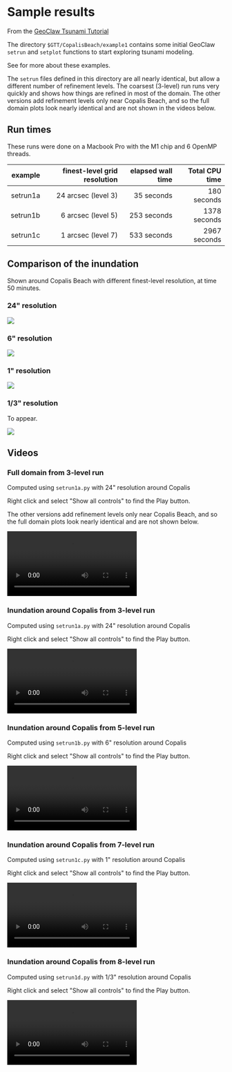 # Sample results

From the
[GeoClaw Tsunami Tutorial](https://rjleveque.github.io/geoclaw_tsunami_tutorial)

The directory `$GTT/CopalisBeach/example1`
contains some initial GeoClaw `setrun` and `setplot` functions to start
exploring tsunami modeling.

See [](README) for more about these examples.

The `setrun` files defined in this directory are all nearly identical, but
allow a different number of refinement levels.  The coarsest (3-level) run
runs very quickly and shows how things are refined in most of the domain.
The other versions add refinement levels only near Copalis Beach, and so the
full domain plots look nearly identical and are not shown in the videos below.


## Run times

These runs were done on a Macbook Pro with the M1 chip and 6 OpenMP threads.

|example | finest-level grid resolution | elapsed wall time | Total CPU time |
|---:|---:|---:|---:|
|setrun1a |24 arcsec  (level 3)| 35 seconds | 180 seconds |
|setrun1b | 6 arcsec  (level 5)| 253 seconds | 1378 seconds |
|setrun1c | 1 arcsec  (level 7)| 533 seconds | 2967 seconds |

## Comparison of the inundation

Shown around Copalis Beach with different finest-level resolution,
at time 50 minutes.

### 24" resolution

![](./sample_results/example1a_frame0005fig1.jpg)

### 6" resolution

![](./sample_results/example1b_frame0005fig1.jpg)

### 1" resolution

![](./sample_results/example1c_frame0005fig1.jpg)

### 1/3" resolution

To appear.

![](./sample_results/example1d_frame0005fig1.jpg)


## Videos


### Full domain from 3-level run 

Computed using  `setrun1a.py` with 24" resolution around Copalis

Right click and select "Show all controls" to find the Play button.

The other versions add refinement levels only near Copalis Beach, and so the
full domain plots look nearly identical and are not shown below.

![](./sample_results/example1a_movie_fig0.mp4)

### Inundation around Copalis from 3-level run

Computed using  `setrun1a.py` with 24" resolution around Copalis

Right click and select "Show all controls" to find the Play button.

![](./sample_results/example1a_movie_fig1.mp4)



### Inundation around Copalis from 5-level run

Computed using  `setrun1b.py` with 6" resolution around Copalis

Right click and select "Show all controls" to find the Play button.

![](./sample_results/example1b_movie_fig1.mp4)



### Inundation around Copalis from 7-level run

Computed using  `setrun1c.py` with 1" resolution around Copalis

Right click and select "Show all controls" to find the Play button.

![](./sample_results/example1c_movie_fig1.mp4)



### Inundation around Copalis from 8-level run

Computed using  `setrun1d.py` with 1/3" resolution around Copalis

Right click and select "Show all controls" to find the Play button.

![](./sample_results/example1d_movie_fig1.mp4)


